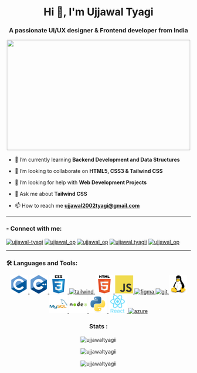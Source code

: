 <h1 align="center">Hi 👋, I'm Ujjawal Tyagi</h1>
<h3 align="center">A passionate UI/UX designer & Frontend developer from India</h3>

<p align="center"> <img width="500" height="300" src="https://user-images.githubusercontent.com/115401171/209433023-50799f5e-9a30-4603-a128-b748e97dfe69.jpg"> </p>

- 🌱 I’m currently learning **Backend Development and Data Structures**

- 👯 I’m looking to collaborate on **HTML5, CSS3 & Tailwind CSS**

- 🤝 I’m looking for help with **Web Development Projects**

- 💬 Ask me about **Tailwind CSS**

- 📫 How to reach me **ujjawal2002tyagi@gmail.com**
<hr>
<h3 align="left"> - Connect with me:</h3>
<p align="left">
<a href="https://linkedin.com/in/ujjawal-tyagi" target="blank"><img align="center" src="https://raw.githubusercontent.com/rahuldkjain/github-profile-readme-generator/master/src/images/icons/Social/linked-in-alt.svg" alt="ujjawal-tyagi" height="30" width="40" /></a>
<a href="https://www.hackerrank.com/ujjawal_op" target="blank"><img align="center" src="https://raw.githubusercontent.com/rahuldkjain/github-profile-readme-generator/master/src/images/icons/Social/hackerrank.svg" alt="ujjawal_op" height="30" width="40" /></a>
<a href="https://www.leetcode.com/ujjawal_op" target="blank"><img align="center" src="https://raw.githubusercontent.com/rahuldkjain/github-profile-readme-generator/master/src/images/icons/Social/leet-code.svg" alt="ujjawal_op" height="30" width="40" /></a>
<a href="https://instagram.com/ujjawal.tyagii" target="blank"><img align="center" src="https://raw.githubusercontent.com/rahuldkjain/github-profile-readme-generator/master/src/images/icons/Social/instagram.svg" alt="ujjawal.tyagii" height="30" width="40" /></a>
<a href="https://www.codechef.com/users/ujjawal_op" target="blank"><img align="center" src="https://cdn.jsdelivr.net/npm/simple-icons@3.1.0/icons/codechef.svg" alt="ujjawal_op" height="30" width="40" /></a>

</p>
<hr>
<h3 align="left">🛠️ Languages and Tools:</h3>
<p align="center">  
<a href="https://www.cprogramming.com/" target="_blank" rel="noreferrer"> <img src="https://raw.githubusercontent.com/devicons/devicon/master/icons/c/c-original.svg" alt="c" width="50" height="50"/> </a> 
<a href="https://www.w3schools.com/cpp/" target="_blank" rel="noreferrer"> <img src="https://raw.githubusercontent.com/devicons/devicon/master/icons/cplusplus/cplusplus-original.svg" alt="cplusplus" width="50" height="50"/> </a> 
<a href="https://www.w3schools.com/css/" target="_blank" rel="noreferrer"> <img src="https://raw.githubusercontent.com/devicons/devicon/master/icons/css3/css3-original-wordmark.svg" alt="css3" width="50" height="50"/> </a> 
<a href="https://tailwindcss.com/" target="_blank" rel="noreferrer"> <img src="https://www.vectorlogo.zone/logos/tailwindcss/tailwindcss-icon.svg" alt="tailwind" width="50" height="50"/> </a>
<a href="https://www.w3.org/html/" target="_blank" rel="noreferrer"> <img src="https://raw.githubusercontent.com/devicons/devicon/master/icons/html5/html5-original-wordmark.svg" alt="html5" width="50" height="50"/> </a> 
<a href="https://developer.mozilla.org/en-US/docs/Web/JavaScript" target="_blank" rel="noreferrer"> <img src="https://raw.githubusercontent.com/devicons/devicon/master/icons/javascript/javascript-original.svg" alt="javascript" width="50" height="50"/> </a>
<a href="https://www.figma.com/" target="_blank" rel="noreferrer"> <img src="https://www.vectorlogo.zone/logos/figma/figma-icon.svg" alt="figma" width="50" height="50"/> </a> 
<a href="https://git-scm.com/" target="_blank" rel="noreferrer"> <img src="https://www.vectorlogo.zone/logos/git-scm/git-scm-icon.svg" alt="git" width="50" height="50"/> </a>  
<a href="https://www.linux.org/" target="_blank" rel="noreferrer"> <img src="https://raw.githubusercontent.com/devicons/devicon/master/icons/linux/linux-original.svg" alt="linux" width="50" height="50"/> </a> 
<a href="https://www.mysql.com/" target="_blank" rel="noreferrer"> <img src="https://raw.githubusercontent.com/devicons/devicon/master/icons/mysql/mysql-original-wordmark.svg" alt="mysql" width="50" height="50"/> </a> 
<a href="https://nodejs.org" target="_blank" rel="noreferrer"> <img src="https://raw.githubusercontent.com/devicons/devicon/master/icons/nodejs/nodejs-original-wordmark.svg" alt="nodejs" width="50" height="50"/> </a> 
<a href="https://www.python.org" target="_blank" rel="noreferrer"> <img src="https://raw.githubusercontent.com/devicons/devicon/master/icons/python/python-original.svg" alt="python" width="50" height="50"/> </a> 
<a href="https://reactjs.org/" target="_blank" rel="noreferrer"> <img src="https://raw.githubusercontent.com/devicons/devicon/master/icons/react/react-original-wordmark.svg" alt="react" width="50" height="50"/> </a> 
<a href="https://azure.microsoft.com/en-in/" target="_blank" rel="noreferrer"> <img src="https://www.vectorlogo.zone/logos/microsoft_azure/microsoft_azure-icon.svg" alt="azure" width="50" height="50"/> </a>
</p>

<div align="center">
<h3>Stats : </h3>
<p><img align="center" src="https://github-readme-stats.vercel.app/api/top-langs?username=ujjawaltyagii&show_icons=true&locale=en&layout=compact" alt="ujjawaltyagii" /></p>

<p><img align="center" src="https://github-readme-stats.vercel.app/api?username=ujjawaltyagii&show_icons=true&locale=en" alt="ujjawaltyagii" /></p>

<p><img align="center" src="https://github-readme-streak-stats.herokuapp.com/?user=ujjawaltyagii&" alt="ujjawaltyagii" /></p></div>
